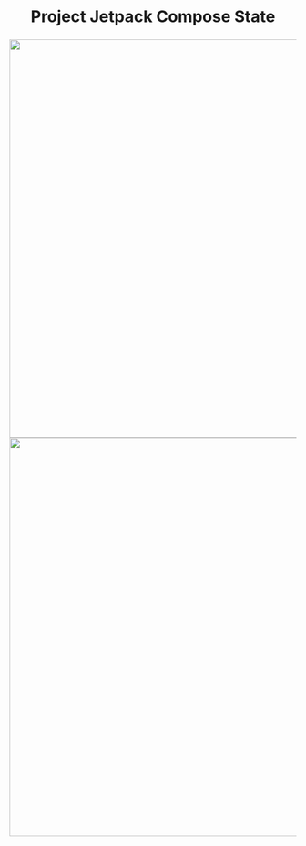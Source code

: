 <h1 align="center">Project Jetpack Compose State</h1>

###

<img align="left" height="700" src="https://cdn.discordapp.com/attachments/914572071114264659/1148967919712215120/Imagem_do_WhatsApp_de_2023-09-06_as_10.06.01.jpg"  />

###

<img align="right" height="700" src="https://cdn.discordapp.com/attachments/914572071114264659/1148967961072238642/Imagem_do_WhatsApp_de_2023-09-06_as_10.05.55.jpg"  />

###

